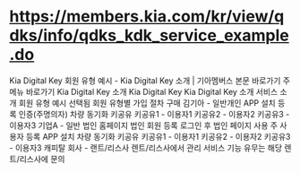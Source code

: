 # https://members.kia.com/kr/view/qdks/info/qdks_kdk_service_example.do

Kia Digital Key 회원 유형 예시 - Kia Digital Key 소개 | 기아멤버스
본문 바로가기
주메뉴 바로가기
Kia Digital Key 소개
Kia Digital Key
Kia Digital Key 소개
서비스 소개
회원 유형 예시
선택됨
회원 유형별 가입 절차
구매
김기아 - 일반개인
APP 설치
등록 인증(주명의자)
차량 동기화
키공유
키공유1 - 이용자1
키공유2 - 이용자2
키공유3 - 이용자3
기업A - 일반 법인
홈페이지 법인 회원 등록
로그인 후 법인 페이지 사용
주 사용자 등록
APP 설치
차량 동기화
키공유
키공유1 - 이용자1
키공유2 - 이용자2
키공유3 - 이용자3
캐피탈 회사 - 랜트/리스사
렌트/리스사에서 관리
서비스 기능 유무는 해당
렌트/리스사에 문의